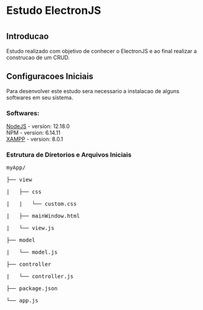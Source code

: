 <h1>Estudo ElectronJS<h1>

<h2>Introducao</h2>
  Estudo realizado com objetivo de conhecer o ElectronJS e ao final realizar a construcao de um CRUD.

<h2>Configuracoes Iniciais</h2>
Para desenvolver este estudo sera necessario a instalacao de alguns softwares em seu sistema.

<h3>Softwares:</h3>
<a href="https://nodejs.org/en/">NodeJS</a> - version: 12.18.0<br>
NPM - version: 6.14.11 <br>
<a href="https://www.apachefriends.org/pt_br/index.html">XAMPP</a> - version: 8.0.1

<h3>Estrutura de Diretorios e Arquivos Iniciais</h3>
<pre>
myApp/<br>
├── view<br>
|   ├── css<br>
|   |   └── custom.css<br>    
|   ├── mainWindow.html<br>
|   └── view.js<br>
├── model<br>
|   └── model.js<br>
├── controller<br>
|   └── controller.js<br>
├── package.json<br>
└── app.js<br>
</pre>
